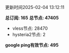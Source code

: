更新时间2025-02-04 13:12:11

**总订阅: 165**
**总节点: 47405**
- vless节点: 28470
- hysteria2节点: 2

**google ping有效节点: 495**
